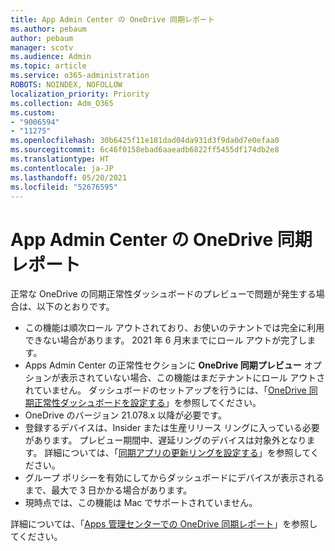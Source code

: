 ```yaml
---
title: App Admin Center の OneDrive 同期レポート
ms.author: pebaum
author: pebaum
manager: scotv
ms.audience: Admin
ms.topic: article
ms.service: o365-administration
ROBOTS: NOINDEX, NOFOLLOW
localization_priority: Priority
ms.collection: Adm_O365
ms.custom:
- "9006594"
- "11275"
ms.openlocfilehash: 30b6425f11e181dad04da931d3f9da0d7e0efaa0
ms.sourcegitcommit: 6c46f0158ebad6aaeadb6822ff5455df174db2e8
ms.translationtype: HT
ms.contentlocale: ja-JP
ms.lasthandoff: 05/20/2021
ms.locfileid: "52676595"
---
```

# <a name="onedrive-sync-reports-in-the-app-admin-center"></a>App Admin Center の OneDrive 同期レポート

正常な OneDrive の同期正常性ダッシュボードのプレビューで問題が発生する場合は、以下のとおりです。

- この機能は順次ロール アウトされており、お使いのテナントでは完全に利用できない場合があります。 2021 年 6 月末までにロール アウトが完了します。
- Apps Admin Center の正常性セクションに **OneDrive 同期プレビュー** オプションが表示されていない場合、この機能はまだテナントにロール アウトされていません。 ダッシュボードのセットアップを行うには、「[OneDrive 同期正常性ダッシュボードを設定する](/OneDrive/sync-health#set-up-the-onedrive-sync-health-dashboard)」を参照してください。
- OneDrive のバージョン 21.078.x 以降が必要です。
- 登録するデバイスは、Insider または生産リリース リングに入っている必要があります。 プレビュー期間中、遅延リングのデバイスは対象外となります。 詳細については、「[同期アプリの更新リングを設定する](/OneDrive/use-group-policy#set-the-sync-app-update-ring)」を参照してください。
- グループ ポリシーを有効にしてからダッシュボードにデバイスが表示されるまで、最大で 3 日かかる場合があります。
- 現時点では、この機能は Mac でサポートされていません。

詳細については、「[Apps 管理センターでの OneDrive 同期レポート](/OneDrive/sync-health)」を参照してください。